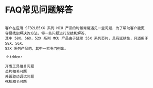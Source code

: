# FAQ常见问题解答
```{important}

客户在应用 SF32LB5XX 系列 MCU 产品的时候常常遇见一些问题，为了帮助客户能更
容易找到解决的方法，将一些问题进行总结和解答.
其中 58X，56X，52X 系列 MCU 产品由于延续 55X 系列芯片，具有延续性，只适用于 58X，56X，
52X 系列产品的，其中一栏专门列出。

```

```{toctree}
:hidden:

开发工具相关问题
芯片相关问题
外设驱动调试问题
死机相关问题

```